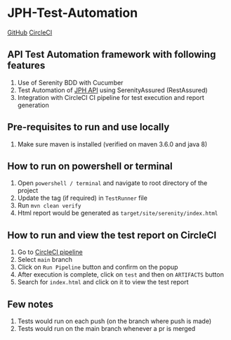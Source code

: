 # JPH-Test-Automation #

[GitHub](https://github.com/NavGitGood/jph-test-automation)
[CircleCI](https://app.circleci.com/pipelines/github/NavGitGood/jph-test-automation)

## API Test Automation framework with following features ##
1. Use of Serenity BDD with Cucumber
2. Test Automation of [JPH API](https://jsonplaceholder.typicode.com/) using SerenityAssured (RestAssured)
3. Integration with CircleCI CI pipeline for test execution and report generation

## Pre-requisites to run and use locally ##
1. Make sure maven is installed (verified on maven 3.6.0 and java 8)

## How to run on powershell or terminal ##
1. Open `powershell / terminal` and navigate to root directory of the project
2. Update the tag (if required) in `TestRunner` file
3. Run `mvn clean verify`
4. Html report would be generated as `target/site/serenity/index.html`

## How to run and view the test report on CircleCI ##
1. Go to [CircleCI pipeline](https://app.circleci.com/pipelines/github/NavGitGood/jph-test-automation)
2. Select `main` branch
3. Click on `Run Pipeline` button and confirm on the popup
4. After execution is complete, click on `test` and then on `ARTIFACTS` button
5. Search for `index.html` and click on it to view the test report

## Few notes ##
1. Tests would run on each push (on the branch where push is made)
2. Tests would run on the main branch whenever a pr is merged


